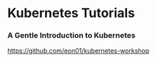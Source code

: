 # Kubernetes Tutorials
### A Gentle Introduction to Kubernetes
https://github.com/eon01/kubernetes-workshop  
